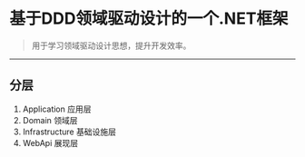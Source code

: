 # 基于**DDD领域驱动设计**的一个.NET框架
>用于学习领域驱动设计思想，提升开发效率。  
>
---
## 分层
1. Application 应用层
2. Domain 领域层
3. Infrastructure 基础设施层
4. WebApi 展现层

